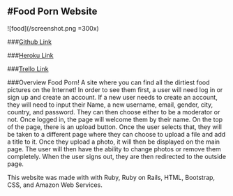 #Food Porn Website
----

![food](/screenshot.png =300x)

###[Github Link](https://github.com/FerdieQ/Food_Porn_Website.git)

###[Heroku Link](https://obscure-caverns-5405.herokuapp.com/)

###[Trello Link](https://trello.com/b/WB5eIGlV/wdi-project-2)


###Overview
Food Porn! A site where you can find all the dirtiest food pictures on the Internet! In order to see them first, a user will need log in or sign up and create an account. If a new user needs to create an account, they will need to input their Name, a new username, email, gender, city, country, and password. They can then choose either to be a moderator or not. Once logged in, the page will welcome them by their name.  On the top of the page, there is an upload button.  Once the user selects that, they will be taken to a different page where they can choose to upload a file and add a title to it.  Once they upload a photo, it will then be displayed on the main page.  The user will then have the ability to change photos or remove them completely.  When the user signs out, they are then redirected to the outside page. 

This website was made with with Ruby, Ruby on Rails, HTML, Bootstrap, CSS, and Amazon Web Services.
